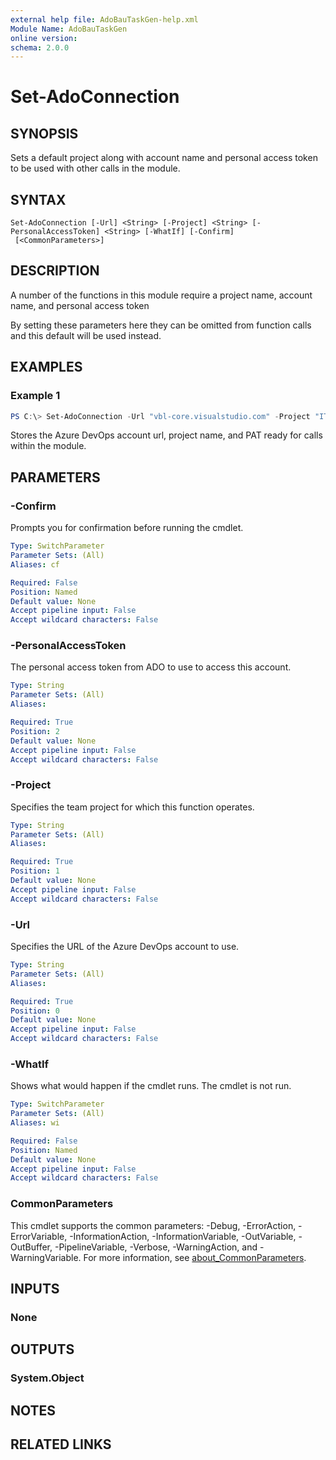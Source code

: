 ```yaml
---
external help file: AdoBauTaskGen-help.xml
Module Name: AdoBauTaskGen
online version:
schema: 2.0.0
---
```


# Set-AdoConnection

## SYNOPSIS
Sets a default project along with account name and personal access token to be used with other calls in the module.

## SYNTAX

```
Set-AdoConnection [-Url] <String> [-Project] <String> [-PersonalAccessToken] <String> [-WhatIf] [-Confirm]
 [<CommonParameters>]
```

## DESCRIPTION
A number of the functions in this module require a project name, account name, and personal access token

By setting these parameters here they can be omitted from function calls and this default will be used instead.

## EXAMPLES

### Example 1
```powershell
PS C:\> Set-AdoConnection -Url "vbl-core.visualstudio.com" -Project "IT-Operations" -PersonalAccessToken 4vq95A6CjvjQI8DbmRif
```

Stores the Azure DevOps account url, project name, and PAT ready for calls within the module.

## PARAMETERS

### -Confirm
Prompts you for confirmation before running the cmdlet.

```yaml
Type: SwitchParameter
Parameter Sets: (All)
Aliases: cf

Required: False
Position: Named
Default value: None
Accept pipeline input: False
Accept wildcard characters: False
```

### -PersonalAccessToken
The personal access token from ADO to use to access this account.

```yaml
Type: String
Parameter Sets: (All)
Aliases:

Required: True
Position: 2
Default value: None
Accept pipeline input: False
Accept wildcard characters: False
```

### -Project
Specifies the team project for which this function operates.

```yaml
Type: String
Parameter Sets: (All)
Aliases:

Required: True
Position: 1
Default value: None
Accept pipeline input: False
Accept wildcard characters: False
```

### -Url
Specifies the URL of the Azure DevOps account to use.

```yaml
Type: String
Parameter Sets: (All)
Aliases:

Required: True
Position: 0
Default value: None
Accept pipeline input: False
Accept wildcard characters: False
```

### -WhatIf
Shows what would happen if the cmdlet runs.
The cmdlet is not run.

```yaml
Type: SwitchParameter
Parameter Sets: (All)
Aliases: wi

Required: False
Position: Named
Default value: None
Accept pipeline input: False
Accept wildcard characters: False
```

### CommonParameters
This cmdlet supports the common parameters: -Debug, -ErrorAction, -ErrorVariable, -InformationAction, -InformationVariable, -OutVariable, -OutBuffer, -PipelineVariable, -Verbose, -WarningAction, and -WarningVariable. For more information, see [about_CommonParameters](http://go.microsoft.com/fwlink/?LinkID=113216).

## INPUTS

### None

## OUTPUTS

### System.Object
## NOTES

## RELATED LINKS
